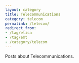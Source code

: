 ```yaml
---
layout: category
title: Telecommunications
category: telecom
permalink: /telecom/
redirect_from:
- /tag/elisa
- /tag/emt
- /category/telecom
---
```

Posts about Telecommunications.
